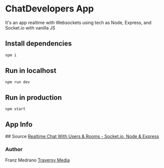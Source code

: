 # ChatDevelopers App

It's an app realtime with Websockets using tech as Node, Express, and Socket.io with vanilla JS

## Install dependencies

```c
npm i
```

## Run in localhost

```
npm run dev
```

## Run in production

```
npm start
```

## App Info

## Source
[Realtime Chat With Users & Rooms - Socket.io, Node & Express](https://www.youtube.com/watch?v=jD7FnbI76Hg)

### Author

Franz Medrano
[Traversy Media](https://www.traversymedia.com/)

